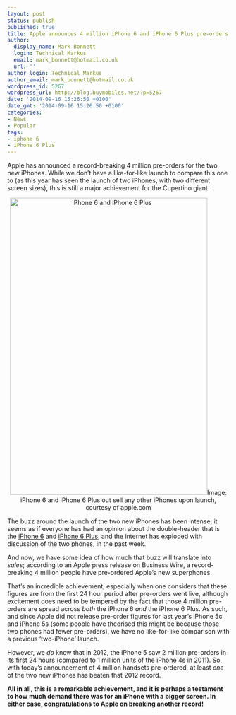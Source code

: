 ```yaml
---
layout: post
status: publish
published: true
title: Apple announces 4 million iPhone 6 and iPhone 6 Plus pre-orders
author:
  display_name: Mark Bonnett
  login: Technical Markus
  email: mark_bonnett@hotmail.co.uk
  url: ''
author_login: Technical Markus
author_email: mark_bonnett@hotmail.co.uk
wordpress_id: 5267
wordpress_url: http://blog.buymobiles.net/?p=5267
date: '2014-09-16 15:26:50 +0100'
date_gmt: '2014-09-16 15:26:50 +0100'
categories:
- News
- Popular
tags:
- iphone 6
- iPhone 6 Plus
---
```

<p style="text-align: left;" align="center"><span class="postStandFirst">Apple has announced a record-breaking 4 million pre-orders for the two new iPhones. While we don&rsquo;t have a like-for-like launch to compare this one to (as this year has seen the launch of two iPhones, with two different screen sizes), this is still a major achievement for the Cupertino giant.</span></p>
<p style="text-align: center;" align="center"><img class="aligncenter  wp-image-5248" alt="iPhone 6 and iPhone 6 Plus" src="https://a1comms-blog-buymobiles.storage.googleapis.com/2014/09/iPhone-6-and-iPhone-6-Plus.jpg" width="448" height="672" /><span class="caption">Image: iPhone 6 and iPhone 6 Plus out sell any other iPhones upon launch, courtesy of apple.com</span></p>
<p>The buzz around the launch of the two new iPhones has been intense; it seems as if everyone has had an opinion about the double-header that is the <a href="http://www.buymobiles.net/mobile-phone-upgrades/apple/iphone-6-16gb-grey">iPhone 6</a> and <a href="http://www.buymobiles.net/mobile-phone-upgrades/apple/iphone-6-plus-16gb-grey">iPhone 6 Plus</a>, and the internet has exploded with discussion of the two phones, in the past week.</p>
<p>And now, we have some idea of how much that buzz will translate into <i>sales</i>; according to an Apple press release on Business Wire, a record-breaking 4 million people have pre-ordered Apple&rsquo;s new superphones.</p>
<p>That&rsquo;s an incredible achievement, especially when one considers that these figures are from the first 24 hour period after pre-orders went live, although excitement does need to be tempered by the fact that those 4 million pre-orders are spread across <i>both</i> the iPhone 6 <i>and</i> the iPhone 6 Plus. As such, and since Apple did not release pre-order figures for last year&rsquo;s iPhone 5c and iPhone 5s (some people have theorised this might be because those two phones had fewer pre-orders), we have no like-for-like comparison with a previous &lsquo;two-iPhone&rsquo; launch.</p>
<p>However, we <i>do</i> know that in 2012, the iPhone 5 saw 2 million pre-orders in its first 24 hours (compared to 1 million units of the iPhone 4s in 2011). So, with today&rsquo;s announcement of 4 million handsets pre-ordered, at least <i>one</i> of the two new iPhones has beaten that 2012 record.</p>
<p><strong>All in all, this is a remarkable achievement, and it is perhaps a testament to how much demand there was for an iPhone with a bigger screen. In either case, congratulations to Apple on breaking another record! </strong></p>
